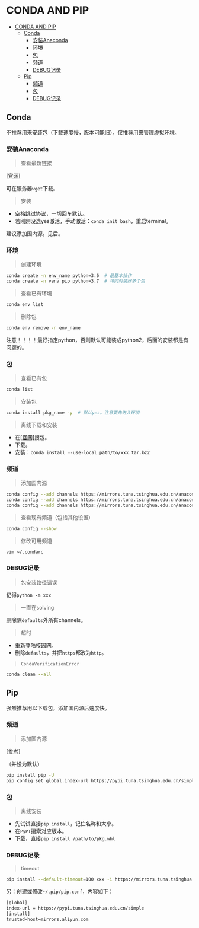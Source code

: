 # CONDA AND PIP

- [CONDA AND PIP](#conda-and-pip)
  - [Conda](#conda)
    - [安装Anaconda](#安装anaconda)
    - [环境](#环境)
    - [包](#包)
    - [频道](#频道)
    - [DEBUG记录](#debug记录)
  - [Pip](#pip)
    - [频道](#频道-1)
    - [包](#包-1)
    - [DEBUG记录](#debug记录-1)

## Conda

不推荐用来安装包（下载速度慢，版本可能旧），仅推荐用来管理虚拟环境。

### 安装Anaconda

> 查看最新链接

[[官网]](https://repo.anaconda.com/archive/)

可在服务器`wget`下载。

> 安装

- 空格跳过协议，一切回车默认。
- 若刚刚没选yes激活，手动激活：`conda init bash`，重启terminal。

建议添加国内源。见后。

### 环境

> 创建环境

```bash
conda create -n env_name python=3.6  # 最基本操作
conda create -n venv pip python=3.7  # 可同时装好多个包
```

> 查看已有环境

```bash
conda env list
```

> 删除包

```bash
conda env remove -n env_name
```

注意！！！！最好指定python，否则默认可能装成python2，后面的安装都是有问题的。

### 包

> 查看已有包

```bash
conda list
```

> 安装包

```bash
conda install pkg_name -y  # 默认yes。注意要先进入环境
```

> 离线下载和安装

- 在[[官网]](https://anaconda.org/anaconda/repo)搜包。
- 下载。
- 安装：`conda install --use-local path/to/xxx.tar.bz2`

### 频道

> 添加国内源

```bash
conda config --add channels https://mirrors.tuna.tsinghua.edu.cn/anaconda/pkgs/free/
conda config --add channels https://mirrors.tuna.tsinghua.edu.cn/anaconda/cloud/conda-forge
conda config --add channels https://mirrors.tuna.tsinghua.edu.cn/anaconda/cloud/msys2/
```

> 查看现有频道（包括其他设置）

```bash
conda config --show
```

> 修改可用频道

```bash
vim ~/.condarc
```

### DEBUG记录

> 包安装路径错误

记得`python -m xxx`

> 一直在solving

删除除`defaults`外所有channels。

> 超时

- 重新登陆校园网。
- 删除`defaults`，并把`https`都改为`http`。

> `CondaVerificationError`

```bash
conda clean --all
```

## Pip

强烈推荐用以下载包，添加国内源后速度快。

### 频道

> 添加国内源

[[参考]](https://mirrors.tuna.tsinghua.edu.cn/help/pypi/)

（并设为默认）

```bash
pip install pip -U
pip config set global.index-url https://pypi.tuna.tsinghua.edu.cn/simple
```

### 包

> 离线安装

- 先试试直接`pip install`，记住名称和大小。
- 在`PyPI`搜索对应版本。
- 下载，直接`pip install /path/to/pkg.whl`

### DEBUG记录

> timeout

```bash
pip install --default-timeout=100 xxx -i https://mirrors.tuna.tsinghua.edu.cn/pypi/web/simple/
```

另：创建或修改`~/.pip/pip.conf`，内容如下：

```txt
[global]
index-url = https://pypi.tuna.tsinghua.edu.cn/simple
[install]
trusted-host=mirrors.aliyun.com
```
